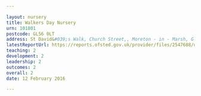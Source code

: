 ```yaml
---

layout: nursery
title: Walkers Day Nursery
urn: 101801
postcode: GL56 0LT
address: St David&#039;s Walk, Church Street,, Moreton - in - Marsh, Glos, GL56 0LT
latestReportUrl: https://reports.ofsted.gov.uk/provider/files/2547688/urn/101801.pdf
teaching: 2
development: 2
leadership: 2
outcomes: 2
overall: 2
date: 12 February 2016

---
```

